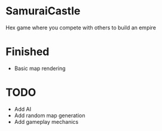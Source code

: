 SamuraiCastle
=============
Hex game where you compete with others to build an empire

Finished
=============
- Basic map rendering

TODO
=============
- Add AI
- Add random map generation
- Add gameplay mechanics
